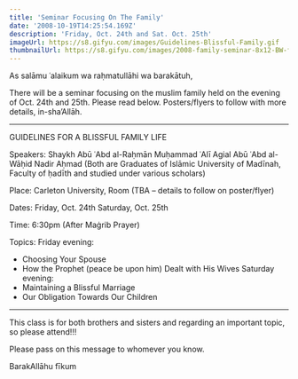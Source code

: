 ```yaml
---
title: 'Seminar Focusing On The Family'
date: '2008-10-19T14:25:54.169Z'
description: 'Friday, Oct. 24th and Sat. Oct. 25th'
imageUrl: https://s8.gifyu.com/images/Guidelines-Blissful-Family.gif
thumbnailUrl: https://s8.gifyu.com/images/2008-family-seminar-8x12-BW-flyer.md.jpg
---
```


As salāmu ʿalaikum wa raḥmatullāhi wa barakātuh,

There will be a seminar focusing on the muslim family held on the evening of Oct. 24th and 25th. Please read below. Posters/flyers to follow with more details, in-sha’Allāh.

---

GUIDELINES FOR A BLISSFUL FAMILY LIFE

Speakers:
Shaykh Abū ʿAbd al-Raḥmān Muḥammad ʿAlī Agial
Abū ʿAbd al-Wāḥid Nadir Aḥmad
(Both are Graduates of Islāmic University of Madīnah, Faculty of ḥadīth and studied under various scholars)

Place:
Carleton University, Room (TBA – details to follow on poster/flyer)

Dates:
Friday, Oct. 24th
Saturday, Oct. 25th

Time:
6:30pm (After Maġrib Prayer)

Topics:
Friday evening:

- Choosing Your Spouse
- How the Prophet (peace be upon him) Dealt with His Wives
  Saturday evening:
- Maintaining a Blissful Marriage
- Our Obligation Towards Our Children

---

This class is for both brothers and sisters and regarding an important topic, so please attend!!!

Please pass on this message to whomever you know.

BarakAllāhu fīkum
